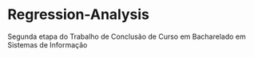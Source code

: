 # Regression-Analysis
Segunda etapa do Trabalho de Conclusão de Curso em Bacharelado em Sistemas de Informação
